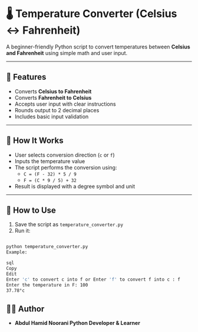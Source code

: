 # 🌡️ Temperature Converter (Celsius ↔ Fahrenheit)

A beginner-friendly Python script to convert temperatures between **Celsius and Fahrenheit** using simple math and user input.

---

## 📜 Features

- Converts **Celsius to Fahrenheit**  
- Converts **Fahrenheit to Celsius**  
- Accepts user input with clear instructions  
- Rounds output to 2 decimal places  
- Includes basic input validation

---

## 🧠 How It Works

- User selects conversion direction (`c` or `f`)
- Inputs the temperature value
- The script performs the conversion using:
  - `C = (F - 32) * 5 / 9`
  - `F = (C * 9 / 5) + 32`
- Result is displayed with a degree symbol and unit

---

## 🚀 How to Use

1. Save the script as `temperature_converter.py`
2. Run it:

```bash

python temperature_converter.py
Example:

sql
Copy
Edit
Enter 'c' to convert c into f or Enter 'f' to convert f into c : f
Enter the temperature in F: 100
37.78°c

```

## 👨‍💻 Author
- **Abdul Hamid Noorani
Python Developer & Learner**


